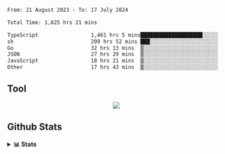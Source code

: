 <!--START_SECTION:waka-->

```txt
From: 21 August 2023 - To: 17 July 2024

Total Time: 1,825 hrs 21 mins

TypeScript                 1,461 hrs 5 mins████████████████████░░░░░   80.04 %
sh                         209 hrs 52 mins ███░░░░░░░░░░░░░░░░░░░░░░   11.50 %
Go                         32 hrs 13 mins  ▒░░░░░░░░░░░░░░░░░░░░░░░░   01.77 %
JSON                       27 hrs 29 mins  ▒░░░░░░░░░░░░░░░░░░░░░░░░   01.51 %
JavaScript                 18 hrs 21 mins  ▒░░░░░░░░░░░░░░░░░░░░░░░░   01.01 %
Other                      17 hrs 43 mins  ▒░░░░░░░░░░░░░░░░░░░░░░░░   00.97 %
```

<!--END_SECTION:waka-->

## Tool
<p align="center">
  <a href="https://github.com/chaninlaw">
    <img src="https://skillicons.dev/icons?i=js,typescript,express,nodejs,react,next,postgres,mongodb,html,css,styledcomponents,tailwind,materialui,figma,git,github&perline=8" />
  </a>
</p>

## Github Stats
<details close>
  <summary><b>📊 Stats</b></summary>
  <div align = "center">
    
<picture>
  <source
    srcset="https://github-readme-stats.vercel.app/api?username=chaninlaw&show_icons=true&theme=dark"
    media="(prefers-color-scheme: dark)"
  />
  <source
    srcset="https://github-readme-stats.vercel.app/api?username=chaninlaw&show_icons=true"
    media="(prefers-color-scheme: light), (prefers-color-scheme: no-preference)"
  />
  <img src="https://github-readme-stats.vercel.app/api?username=chaninlaw&show_icons=true" />
</picture>
    
<picture>
  <source
    srcset="https://github-readme-stats.vercel.app/api/top-langs/?username=chaninlaw&layout=donut&theme=dark"
    media="(prefers-color-scheme: dark)"
  />
  <source
    srcset="https://github-readme-stats.vercel.app/api/top-langs/?username=chaninlaw&layout=donut"
    media="(prefers-color-scheme: light), (prefers-color-scheme: no-preference)"
  />
  <img src="https://github-readme-stats.vercel.app/api/top-langs/?username=chaninlaw&layout=donut" />
</picture>
    
  </div>
  
</details>

